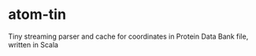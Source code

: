 # atom-tin
Tiny streaming parser and cache for coordinates in Protein Data Bank file, written in Scala
